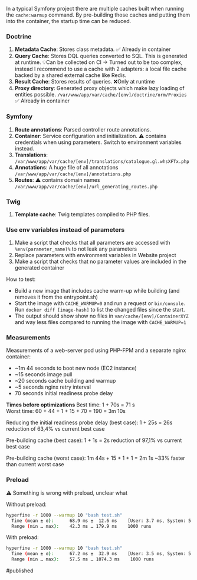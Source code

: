 In a typical Symfony project there are multiple caches built when running the `cache:warmup` command. By pre-building those caches and putting them into the container, the startup time can be reduced. 

### Doctrine 
1. **Metadata Cache**: Stores class metadata. ✅ Already in container
2. **Query Cache**: Stores DQL queries converted to SQL. This is generated at runtime. 
    💡Can be collected on CI -> Turned out to be too complex, instead I recommend to use a cache with 2 adapters: a local file cache backed by a shared external cache like Redis.
1. **Result Cache**: Stores results of queries. ❌Only at runtime
2. **Proxy directory**: Generated proxy objects which make lazy loading of entities possible. `/var/www/app/var/cache/[env]/doctrine/orm/Proxies` ✅ Already in container

### Symfony
1. **Route annotations**: Parsed controller route annotations.
2. **Container**: Service configuration and initialization. ⚠️ contains credentials when using parameters. Switch to environment variables instead.
3. **Translations**:  `/var/www/app/var/cache/[env]/translations/catalogue.gl.whsXFTx.php`
4. **Annotations**: A huge file of all annotations `/var/www/app/var/cache/[env]/annotations.php`
5. **Routes**:  ⚠️ contains domain names `/var/www/app/var/cache/[env]/url_generating_routes.php`

### Twig
1. **Template cache**: Twig templates compiled to PHP files.


### Use env variables instead of parameters
1. Make a script that checks that all parameters are accessed with `%env(parameter_name)%` to not leak any parameters
2. Replace parameters with environment variables in Website project
2. Make a script that checks that no parameter values are included in the generated container

How to test:
- Build a new image that includes cache warm-up while building (and removes it from the entrypoint.sh)
- Start the image with `CACHE_WARMUP=0` and run a request or `bin/console`. Run `docker diff [image-hash]` to list the changed files since the start. 
- The output should show show no files in `var/cache/[env]/ContainerXYZ` and way less files compared to running the image with `CACHE_WARMUP=1`

### Measurements
Measurements of a web-server pod using PHP-FPM and a separate nginx container:
- ~1m 44 seconds to boot new node (EC2 instance)
- ~15 seconds image pull
- ~20 seconds cache building and warmup
- ~5 seconds nginx retry interval
- 70 seconds initial readiness probe delay

**Times before optimizations**
Best time: 1 + 70s = 71 s  
Worst time:  60 + 44 + 1 + 15 + 70 = 190 = 3m 10s

Reducing the initial readiness probe delay (best case): 
1 + 25s = 26s  reduction of  63,4% vs current best case

Pre-building cache (best case): 
1 + 1s  = 2s  reduction of 97,1% vs current best case

Pre-building cache (worst case): 
1m 44s + 15 + 1 + 1 =  2m 1s  ~33% faster than current worst case

### Preload
⚠️  Something is wrong with preload, unclear what 


Without preload:
```bash
hyperfine -r 1000 --warmup 10 "bash test.sh"
  Time (mean ± σ):      68.9 ms ±  12.6 ms    [User: 3.7 ms, System: 5.9 ms]
  Range (min … max):    42.3 ms … 179.9 ms    1000 runs
```

With preload:
```bash
hyperfine -r 1000 --warmup 10 "bash test.sh"
  Time (mean ± σ):      67.2 ms ±  32.9 ms    [User: 3.5 ms, System: 5.5 ms]
  Range (min … max):    57.5 ms … 1074.3 ms    1000 runs
```


#published 